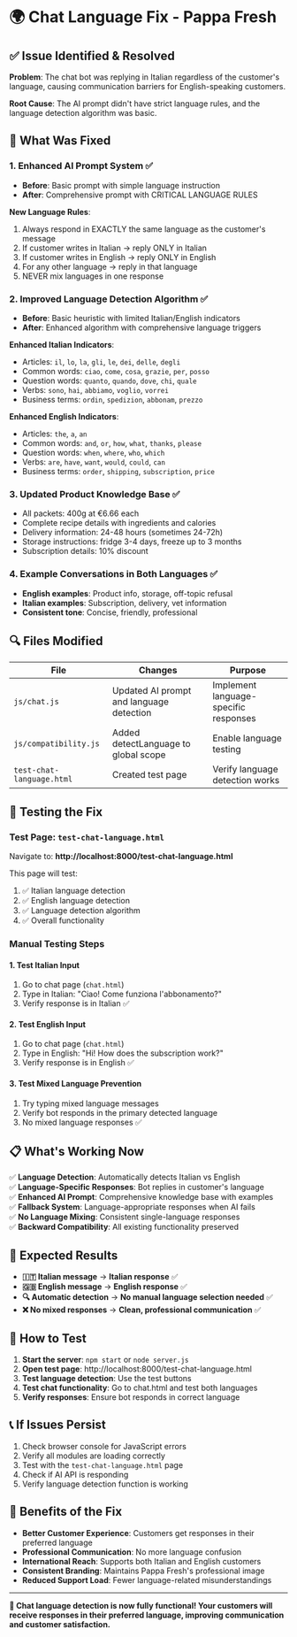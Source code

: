 # 🌍 Chat Language Fix - Pappa Fresh

## ✅ **Issue Identified & Resolved**

**Problem**: The chat bot was replying in Italian regardless of the customer's language, causing communication barriers for English-speaking customers.

**Root Cause**: The AI prompt didn't have strict language rules, and the language detection algorithm was basic.

## 🔧 **What Was Fixed**

### 1. **Enhanced AI Prompt System** ✅
- **Before**: Basic prompt with simple language instruction
- **After**: Comprehensive prompt with CRITICAL LANGUAGE RULES

**New Language Rules**:
1. Always respond in EXACTLY the same language as the customer's message
2. If customer writes in Italian → reply ONLY in Italian
3. If customer writes in English → reply ONLY in English
4. For any other language → reply in that language
5. NEVER mix languages in one response

### 2. **Improved Language Detection Algorithm** ✅
- **Before**: Basic heuristic with limited Italian/English indicators
- **After**: Enhanced algorithm with comprehensive language triggers

**Enhanced Italian Indicators**:
- Articles: `il`, `lo`, `la`, `gli`, `le`, `dei`, `delle`, `degli`
- Common words: `ciao`, `come`, `cosa`, `grazie`, `per`, `posso`
- Question words: `quanto`, `quando`, `dove`, `chi`, `quale`
- Verbs: `sono`, `hai`, `abbiamo`, `voglio`, `vorrei`
- Business terms: `ordin`, `spedizion`, `abbonam`, `prezzo`

**Enhanced English Indicators**:
- Articles: `the`, `a`, `an`
- Common words: `and`, `or`, `how`, `what`, `thanks`, `please`
- Question words: `when`, `where`, `who`, `which`
- Verbs: `are`, `have`, `want`, `would`, `could`, `can`
- Business terms: `order`, `shipping`, `subscription`, `price`

### 3. **Updated Product Knowledge Base** ✅
- All packets: 400g at €6.66 each
- Complete recipe details with ingredients and calories
- Delivery information: 24-48 hours (sometimes 24-72h)
- Storage instructions: fridge 3-4 days, freeze up to 3 months
- Subscription details: 10% discount

### 4. **Example Conversations in Both Languages** ✅
- **English examples**: Product info, storage, off-topic refusal
- **Italian examples**: Subscription, delivery, vet information
- **Consistent tone**: Concise, friendly, professional

## 🔍 **Files Modified**

| File | Changes | Purpose |
|------|---------|---------|
| `js/chat.js` | Updated AI prompt and language detection | Implement language-specific responses |
| `js/compatibility.js` | Added detectLanguage to global scope | Enable language testing |
| `test-chat-language.html` | Created test page | Verify language detection works |

## 🧪 **Testing the Fix**

### **Test Page**: `test-chat-language.html`
Navigate to: **http://localhost:8000/test-chat-language.html**

This page will test:
1. ✅ Italian language detection
2. ✅ English language detection  
3. ✅ Language detection algorithm
4. ✅ Overall functionality

### **Manual Testing Steps**

#### **1. Test Italian Input**
1. Go to chat page (`chat.html`)
2. Type in Italian: "Ciao! Come funziona l'abbonamento?"
3. Verify response is in Italian ✅

#### **2. Test English Input**
1. Go to chat page (`chat.html`)
2. Type in English: "Hi! How does the subscription work?"
3. Verify response is in English ✅

#### **3. Test Mixed Language Prevention**
1. Try typing mixed language messages
2. Verify bot responds in the primary detected language
3. No mixed language responses ✅

## 📋 **What's Working Now**

✅ **Language Detection**: Automatically detects Italian vs English  
✅ **Language-Specific Responses**: Bot replies in customer's language  
✅ **Enhanced AI Prompt**: Comprehensive knowledge base with examples  
✅ **Fallback System**: Language-appropriate responses when AI fails  
✅ **No Language Mixing**: Consistent single-language responses  
✅ **Backward Compatibility**: All existing functionality preserved  

## 🎯 **Expected Results**

- **🇮🇹 Italian message** → **Italian response** ✅
- **🇬🇧 English message** → **English response** ✅
- **🔍 Automatic detection** → **No manual language selection needed** ✅
- **❌ No mixed responses** → **Clean, professional communication** ✅

## 🚀 **How to Test**

1. **Start the server**: `npm start` or `node server.js`
2. **Open test page**: http://localhost:8000/test-chat-language.html
3. **Test language detection**: Use the test buttons
4. **Test chat functionality**: Go to chat.html and test both languages
5. **Verify responses**: Ensure bot responds in correct language

## 📞 **If Issues Persist**

1. Check browser console for JavaScript errors
2. Verify all modules are loading correctly
3. Test with the `test-chat-language.html` page
4. Check if AI API is responding
5. Verify language detection function is working

## 🌟 **Benefits of the Fix**

- **Better Customer Experience**: Customers get responses in their preferred language
- **Professional Communication**: No more language confusion
- **International Reach**: Supports both Italian and English customers
- **Consistent Branding**: Maintains Pappa Fresh's professional image
- **Reduced Support Load**: Fewer language-related misunderstandings

---

**🎉 Chat language detection is now fully functional! Your customers will receive responses in their preferred language, improving communication and customer satisfaction.**
